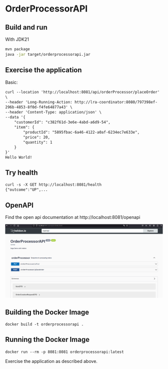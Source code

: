 # OrderProcessorAPI



## Build and run


With JDK21
```bash
mvn package
java -jar target/orderprocessorapi.jar
```

## Exercise the application

Basic:
```
curl --location 'http://localhost:8081/api/orderProcessor/placeOrder' \
--header 'Long-Running-Action: http://lra-coordinator:8080/797398ef-296b-4853-8f0d-f4fe64877a43' \
--header 'Content-Type: application/json' \
--data '{
    "customerId": "c382f61d-3e6e-4abd-a6d9-54",
    "item": {
        "productId": "5895fbac-6a46-4122-a0af-6234ec7e633e",
        "price": 20,
        "quantity": 1
    }
}'
Hello World!
```



## Try health

```
curl -s -X GET http://localhost:8081/health
{"outcome":"UP",...
```

## OpenAPI

Find the open api documentation at http://localhost:8081/openapi

![img.png](images/openapi-example.png)

## Building the Docker Image

```
docker build -t orderprocessorapi .
```

## Running the Docker Image

```
docker run --rm -p 8081:8081 orderprocessorapi:latest
```

Exercise the application as described above.
                                
